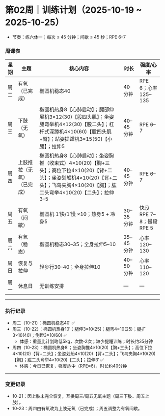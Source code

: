 # 第02周｜训练计划（2025-10-19 ~ 2025-10-25）

 - 节奏：练六休一；每次 ≤ 45 分钟；间歇 ≤ 45 秒；RPE 6–7

### 周课表
| 星期 | 主题 | 核心内容 | 时长 | 强度/心率 |
|------|------|----------|------|-----------|
| 周二 | 有氧（已完成） | 椭圆机稳态40 | 40 分钟 | RPE 6；心率 125–135 |
| 周三 | 下肢（无氧） | 椭圆机热身8【心肺启动】；腿部伸展机3×12(30)【股四头肌】；坐姿腿弯举机4×12(30)【股二头】；杠杆式深蹲机4×10(60)【股四头肌+臀】；站姿提踵机3×15(50)【小腿】；拉伸5 | 40–45 分钟 | RPE 6–7 |
| 周四 | 上肢推拉（无氧）（已完成） | 椭圆机热身8【心肺启动】；坐姿胸推（收束式）4×10(20)【胸+三头】；高位下拉4×10(20)【背+二头】；坐姿划船机4×10(20)【背+二头】；飞鸟夹胸4×10(20)【胸】；肱二头弯举4×10(20)【二头】；拉伸3–5 | 40–45 分钟 | RPE 6–7 |
| 周五 | 有氧（间歇） | 椭圆机 1′快/1′慢 ×10；热身5 + 冷身5 | 30–35 分钟 | 快段RPE 7–8；慢段RPE 5 |
| 周六 | 有氧（稳态） | 椭圆机稳态30–35；全身拉伸5–10 | 35–45 分钟 | 心率 120–130 |
| 周日 | 恢复与拉伸 | 轻步行30–40；全身拉伸10 | 40–50 分钟 | 心率 110–120 |
| 周一 | 休息日 | 无训练安排 | — | — |

---

### 执行记录
- 周二（10-21）：椭圆机稳态40′ ✅
- 周三（10-22）：椭圆机热身10′；腿伸3×10(25)；腿弯4×10(25)；腿扩3×10(40)；倒蹬3×10(60) ✅
  - 体感：重量比计划略低5kg，次数-2次；缺少提踵训练；时长约35分钟
 - 周四（10-23）：椭圆机热身8′；坐姿胸推4×10(20)【胸+三头】；高位下拉4×10(20)【背+二头】；坐姿划船4×10(20)【背+二头】；飞鸟夹胸4×10(20)【胸】；肱二头弯举4×10(20)【二头】；拉伸3′ ✅
   - 体感：今日已恢复，强度适中（RPE≈6），时长约40分钟

---

### 变更记录
- 10-21：因上肢未完全恢复，互换周三/周五无氧主题（周三下肢、周五上肢）。
- 10-23：周四由有氧改为上肢无氧（已完成）；周五调整为有氧间歇。


